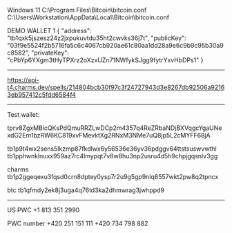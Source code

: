 Windows 11
C:\Program Files\Bitcoin\bitcoin.conf
C:\Users\Workstation\AppData\Local\Bitcoin\bitcoin.conf

DEMO WALLET 1
{
  "address": "tb1qxk5jszesz24z2jxpukuvtdu35ht2cwvks36j7t",
  "publicKey": "03f9e5524f2b5716fa5c6c4067cb920ae61c80aa1dd28a9e6c9b9c95b30a9c8582",
  "privateKey": "cPbYp6YXgm3tHyTPXrz2oXzxUZn71NWfykSJgg9fytrYxvHbDPs1"
}



-----------------------

https://api-t4.charms.dev/spells/214804bcb30f97c3f24727943d3e8267db92506a92163eb957412c5fdd6584f4

-----------------------

Test wallet:

tprv8ZgxMBicQKsPdQmuRRZLwDCp2m4357q4ReZRbaNDjBXVqgcYgaUNexdG2Em1bzRW6KC819xvFMevktXg2RNxM3NMe7uQ8jp5L2cMYFF68jA

tb1p9t4wx2sens5lkzmp87fkdlwx6y56536e36yv36pdggv64ttstsuswvwthl
tb1pphwnklnuxx959az7rc4lmypqt7v8w8hu3np2usru4d5h9chpjgqsnlv3gg

charms
tb1p2ggeqexu3fqsd0crn8dptey0ysp7r2u9g5gp9nlq8557wkt2pw8q2tpncx

btc
tb1qfmdy2ek8j3uga4q76td3ka2dhmwrag3jwhppd9

-----------------------

US PWC
+1 813 351 2990

PWC number
+420 251 151 111
+420 734 798 882

